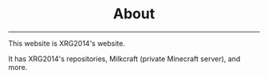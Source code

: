 <h1 align="center"><b> About </b></h1>

___

This website is XRG2014's website.

It has XRG2014's repositories, Milkcraft (private Minecraft server), and more.
